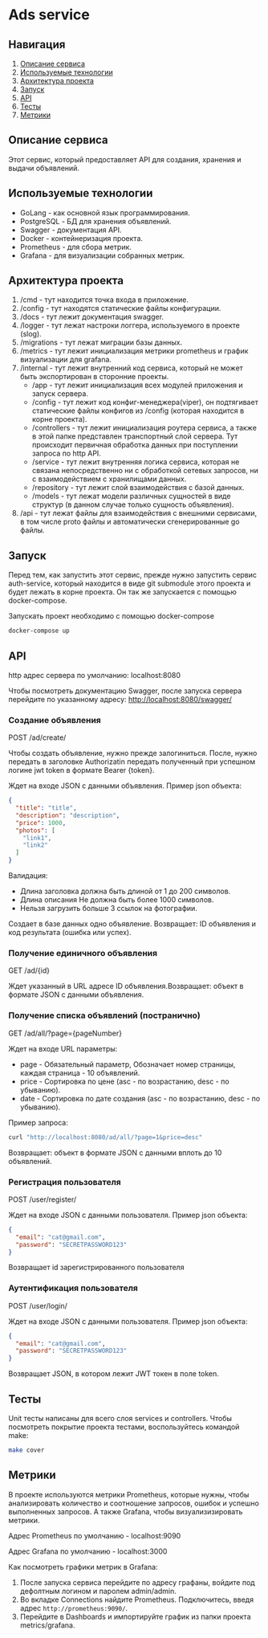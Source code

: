 # Ads service

## Навигация

1. [Описание сервиса](#описание-сервиса)
2. [Используемые технологии](#используемые-технологии)
3. [Архитектура проекта](#архитектура-проекта)
4. [Запуск](#запуск)
5. [API](#api)
6. [Тесты](#тесты)
7. [Метрики](#метрики)

## Описание сервиса

Этот сервис, который предоставляет API для создания, хранения и выдачи объявлений.

## Используемые технологии

- GoLang - как основной язык программирования.
- PostgreSQL - БД для хранения объявлений.
- Swagger - документация API.
- Docker - контейнеризация проекта.
- Prometheus - для сбора метрик.
- Grafana - для визуализации собранных метрик.

## Архитектура проекта

1. /cmd - тут находится точка входа в приложение.
2. /config - тут находятся статические файлы конфигурации.
3. /docs - тут лежит документация swagger.
4. /logger - тут лежат настроки логгера, используемого в проекте (slog).
5. /migrations - тут лежат миграции базы данных.
6. /metrics - тут лежит инициализация метрики prometheus и график визуализации для grafana.
7. /internal - тут лежит внутренний код сервиса, который не может быть экспортирован в сторонние проекты.
    - /app - тут лежит инициализация всех модулей приложения и запуск сервера.
    - /config - тут лежит код конфиг-менеджера(viper), он подтягивает статические файлы конфигов из /config (которая находится в корне проекта).
    - /controllers - тут лежит инициализация роутера сервиса, а также в этой папке представлен транспортный слой сервера. Тут происходит первичная обработка данных при поступлении запроса по http API.
    - /service - тут лежит внутренняя логика сервиса, которая не связана непосредственно ни с обработкой сетевых запросов, ни с взаимодействием с хранилищами данных.
    - /repository - тут лежит слой взаимодействия с базой данных.
    - /models - тут лежат модели различных сущностей в виде структур (в данном случае только сущность объявления).
8. /api - тут лежат файлы для взаимодействия с внешними сервисами, в том числе proto файлы и автоматически сгенерированные go файлы.

## Запуск

Перед тем, как запустить этот сервис, прежде нужно запустить сервис auth-service, который находится в виде git submodule этого проекта и будет лежать в корне проекта. Он так же запускается с помощью docker-compose.

Запускать проект необходимо с помощью docker-compose

```bash
docker-compose up
```

## API

http адрес сервера по умолчанию: localhost:8080

Чтобы посмотреть документацию Swagger, после запуска сервера перейдите по указанному адресу:
<http://localhost:8080/swagger/>

### Создание объявления

POST /ad/create/

Чтобы создать объявление, нужно прежде залогиниться. После, нужно передать в заголовке Authorizatin передать полученный при успешном логине jwt token в формате Bearer {token}.

Ждет на входе JSON с данными объявления. Пример json объекта:

```json
{
  "title": "title",
  "description": "description",
  "price": 1000,
  "photos": [
    "link1",
    "link2"
  ]
}
```

Валидация:

- Длина заголовка должна быть длиной от 1 до 200 символов.
- Длина описания Не должна быть более 1000 символов.
- Нельзя загрузить больше 3 ссылок на фотографии.

Создает в базе данных одно объявление.
Возвращает: ID объявления и код результата (ошибка или успех).

### Получение единичного объявления

GET /ad/{id}

Ждет указанный в URL адресе ID объявления.Возвращает: объект в формате JSON с данными объявления.

### Получение списка объявлений (постранично)

GET /ad/all/?page={pageNumber}

Ждет на входе URL параметры:

- page - Обязательный параметр, Обозначает номер страницы, каждая страница - 10 объявлений.
- price - Сортировка по цене (asc - по возрастанию, desc - по убыванию).
- date - Сортировка по дате создания (asc - по возрастанию, desc - по убыванию).

Пример запроса:

```bash
curl "http://localhost:8080/ad/all/?page=1&price=desc"
```

Возвращает: объект в формате JSON с данными вплоть до 10 объявлений.

### Регистрация пользователя

POST /user/register/

Ждет на входе JSON с данными пользователя. Пример json объекта:

```json
{
  "email": "cat@gmail.com",
  "password": "SECRETPASSWORD123"
}
```

Возвращает id зарегистрированного пользователя

### Аутентификация пользователя

POST /user/login/

Ждет на входе JSON с данными пользователя. Пример json объекта:

```json
{
  "email": "cat@gmail.com",
  "password": "SECRETPASSWORD123"
}
```

Возвращает JSON, в котором лежит JWT токен в поле token.

## Тесты

Unit тесты написаны для всего слоя services и controllers.
Чтобы посмотреть покрытие проекта тестами, воспользуйтесь командой make:

```bash
make cover
```

## Метрики

В проекте используются метрики Prometheus, которые нужны, чтобы анализировать количество и соотношение запросов, ошибок и успешно выполненных запросов. А также Grafana, чтобы визуализизировать метрики.

Адрес Prometheus по умолчанию - localhost:9090

Адрес Grafana по умолчанию - localhost:3000

Как посмотреть графики метрик в Grafana:

  1. После запуска сервиса перейдите по адресу графаны, войдите под дефолтным логином и паролем admin/admin.
  2. Во вкладке Connections найдите Prometheus. Подключитесь, введя адрес `http://prometheus:9090/`.
  3. Перейдите в Dashboards и импортируйте график из папки проекта metrics/grafana.
